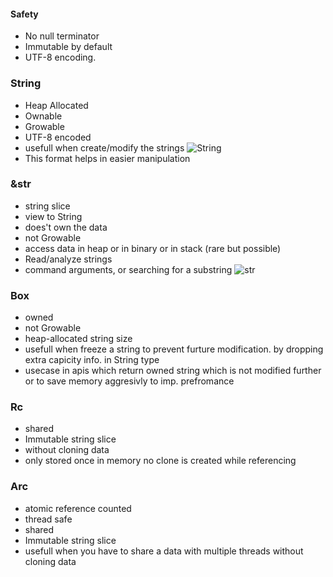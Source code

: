 #### Safety

- No null terminator
- Immutable by default
- UTF-8 encoding.

### String

- Heap Allocated
- Ownable
- Growable
- UTF-8 encoded
- usefull when create/modify the strings
  ![String]("./String.png")
- This format helps in easier manipulation

### &str

- string slice
- view to String
- does't own the data
- not Growable
- access data in heap or in binary or in stack (rare but possible)
- Read/analyze strings
- command arguments, or searching for a substring
  ![str]("./str.png")

### Box<str>

- owned
- not Growable
- heap-allocated string size
- usefull when freeze a string to prevent furture modification. by dropping extra capicity info. in String type
- usecase in apis which return owned string which is not modified further or to save memory aggresivly to imp. prefromance

### Rc<str>

- shared
- Immutable string slice
- without cloning data
- only stored once in memory no clone is created while referencing

### Arc<str>

- atomic reference counted
- thread safe
- shared
- Immutable string slice
- usefull when you have to share a data with multiple threads without cloning data
